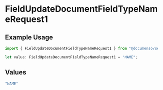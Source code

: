 # FieldUpdateDocumentFieldTypeNameRequest1

## Example Usage

```typescript
import { FieldUpdateDocumentFieldTypeNameRequest1 } from "@documenso/sdk-typescript/models/operations";

let value: FieldUpdateDocumentFieldTypeNameRequest1 = "NAME";
```

## Values

```typescript
"NAME"
```